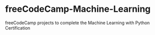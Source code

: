 # freeCodeCamp-Machine-Learning
freeCodeCamp projects to complete the Machine Learning with Python Certification
